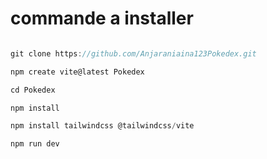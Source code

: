 # commande a installer

```javascript

git clone https://github.com/Anjaraniaina123Pokedex.git

npm create vite@latest Pokedex

cd Pokedex

npm install

npm install tailwindcss @tailwindcss/vite

npm run dev
    

```
